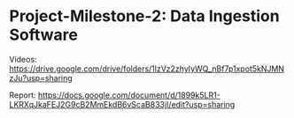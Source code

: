 # Project-Milestone-2: Data Ingestion Software
Videos: https://drive.google.com/drive/folders/1lzVz2zhyIyWQ_nBf7p1xpot5kNJMNzJu?usp=sharing

Report: https://docs.google.com/document/d/1899k5LR1-LKRXqJkaFEJ2G9cB2MmEkdB6vScaB833jI/edit?usp=sharing
